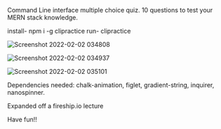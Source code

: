 Command Line interface multiple choice quiz.
10 questions to test your MERN stack knowledge.

install- npm i -g clipractice
run- clipractice 




![Screenshot 2022-02-02 034808](https://user-images.githubusercontent.com/85463607/152148447-9edd03bb-abc3-4d41-b092-7429c16623a4.png)

![Screenshot 2022-02-02 034937](https://user-images.githubusercontent.com/85463607/152148454-5e568282-0af5-49e9-9099-fcc4ccc99fcc.png)

![Screenshot 2022-02-02 035101](https://user-images.githubusercontent.com/85463607/152148460-e250b688-e25d-42a9-b431-b3eb597aa7f8.png)

Dependencies needed: chalk-animation, figlet, gradient-string, inquirer, nanospinner.

Expanded off a fireship.io lecture 


Have fun!!
